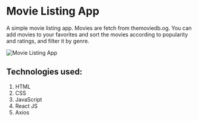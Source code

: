 # Movie Listing App
A simple movie listing app. Movies are fetch from themoviedb.og. You can add movies to your favorites and sort the movies according to popularity and ratings, and filter it by genre.

![Movie Listing App](/demo.gif)

## Technologies used:
1. HTML
2. CSS
3. JavaScript
4. React JS
5. Axios
